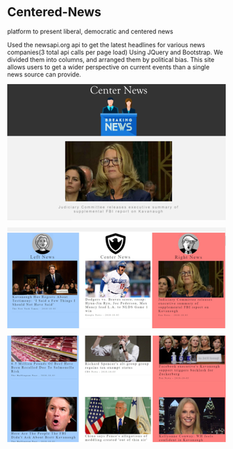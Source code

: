 # Centered-News
platform to present liberal, democratic and centered news

Used the newsapi.org api to get the latest headlines for various news companies(3 total api calls per page load) Using JQuery and Bootstrap. We divided them into columns, and arranged them by political bias. This site allows users to get a wider perspective on current events than a single news source can provide.

![](images/01.jpg)

![](images/02.jpg)

![](images/03.jpg)
